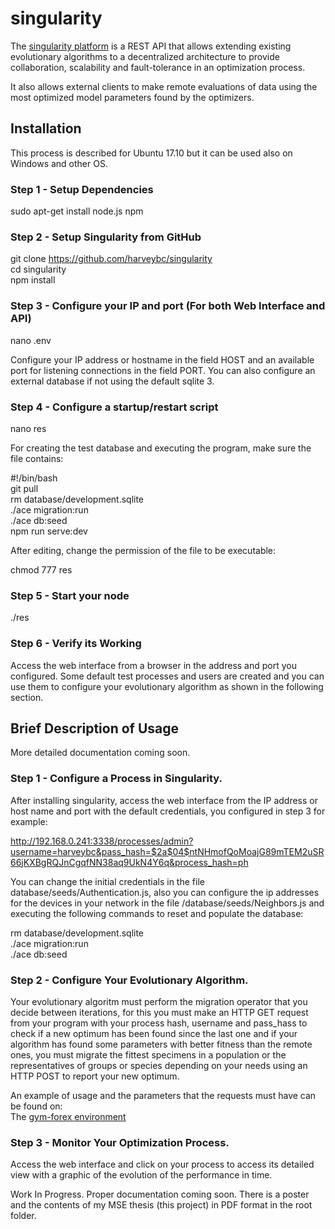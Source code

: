 # singularity

The [singularity platform](https://github.com/harveybc/singularity) is a REST API
that allows extending existing evolutionary algorithms to a decentralized architecture to 
provide collaboration, scalability and fault-tolerance in an optimization process.  


It also allows external clients to make remote evaluations of data using the most optimized model parameters found by the optimizers.


## Installation

This process is described for Ubuntu 17.10 but it can be used also on Windows and other OS.

### Step 1 - Setup Dependencies

sudo apt-get install node.js npm  
 
### Step 2 - Setup Singularity from GitHub

git clone https://github.com/harveybc/singularity  
cd singularity  
npm install  

### Step 3 - Configure your IP and port (For both Web Interface and API)

nano .env  

Configure your IP address or hostname in the field HOST and an available port 
for listening connections in the field PORT. You can also configure an external 
database if not using the default sqlite 3.


### Step 4 - Configure a startup/restart script

nano res  

For creating the test database and executing the program, make sure the file contains:  

\#!/bin/bash  
git pull  
rm database/development.sqlite  
./ace migration:run  
./ace db:seed  
npm run serve:dev  

After editing, change the permission of the file to be executable:  

chmod 777 res  

### Step 5 - Start your node

./res  

### Step 6 - Verify its Working

Access the web interface from a browser in the address and port you configured.
Some default test processes and users are created and you can use them to configure
your evolutionary algorithm as shown in the following section.  

## Brief Description of Usage  

More detailed documentation coming soon.

### Step 1 - Configure a Process in Singularity.

After installing singularity, access the web interface from the IP address or host 
name and port with the default credentials, you configured in step 3 for example:  

http://192.168.0.241:3338/processes/admin?username=harveybc&pass_hash=$2a$04$ntNHmofQoMoajG89mTEM2uSR66jKXBgRQJnCgqfNN38aq9UkN4Y6q&process_hash=ph  

You can change the initial credentials in the file database/seeds/Authentication.js,
also you can configure the ip addresses for the devices in your network in the file 
/database/seeds/Neighbors.js and executing the following commands to reset and populate the database:  

rm database/development.sqlite  
./ace migration:run  
./ace db:seed   


### Step 2 - Configure Your Evolutionary Algorithm.  

Your evolutionary algoritm must perform the migration operator that you decide
between iterations, for this you must make an HTTP GET request from your program
with your process hash, username and pass_hass to check if a new optimum has been 
found since the last one and if your algorithm
has found some parameters with better fitness than the remote ones, you must 
migrate the fittest specimens in a population or the representatives of 
groups or species depending on your needs using an HTTP POST to report your new optimum.

An example of usage and the parameters that the requests must have can be found on:  
The [gym-forex environment](https://github.com/harveybc/gym-forex)  

### Step 3 - Monitor Your Optimization Process.

Access the web interface and click on your process to access its detailed view
with a graphic of the evolution of the performance in time.

Work In Progress. Proper documentation coming soon. There is a poster and the contents of my MSE thesis (this project) in PDF format in the root folder.

